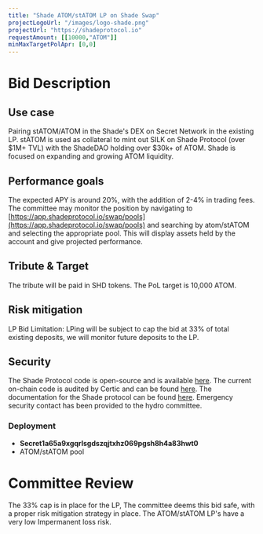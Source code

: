 ```yaml
---
title: "Shade ATOM/stATOM LP on Shade Swap"
projectLogoUrl: "/images/logo-shade.png"
projectUrl: "https://shadeprotocol.io"
requestAmount: [[10000,"ATOM"]]
minMaxTargetPolApr: [0,0]
---
```


# Bid Description

## Use case

Pairing stATOM/ATOM in the Shade's DEX on Secret Network in the existing LP. stATOM is used as collateral to mint out SILK on Shade Protocol (over $1M+ TVL) with the ShadeDAO holding over $30k+ of ATOM. Shade is focused on expanding and growing ATOM liquidity.

## Performance goals

The expected APY is around 20%, with the addition of 2-4% in trading fees. The committee may monitor the position by navigating to [https://app.shadeprotocol.io/swap/pools](https://app.shadeprotocol.io/swap/pools) and searching by atom/stATOM and selecting the appropriate pool. This will display assets held by the account and give projected performance.

## Tribute & Target

The tribute will be paid in SHD tokens. The PoL target is 10,000 ATOM.

## Risk mitigation

LP Bid Limitation: LPing will be subject to cap the bid at 33% of total existing deposits, we will monitor future deposits to the LP.

## Security

The Shade Protocol code is open-source and is available [here](https://github.com/securesecrets/shade). The current on-chain code is audited by Certic and can be found [here](https://skynet.certik.com/projects/shade-protocol). The documentation for the Shade protocol can be found [here](https://docs.shadeprotocol.io/shade-protocol). Emergency security contact has been provided to the hydro committee.

### Deployment

- **Secret1a65a9xgqrlsgdszqjtxhz069pgsh8h4a83hwt0**  
- ATOM/stATOM pool

# Committee Review

The 33% cap is in place for the LP, The committee deems this bid safe, with a proper risk mitigation strategy in place. The ATOM/stATOM LP's have a very low Impermanent loss risk.

